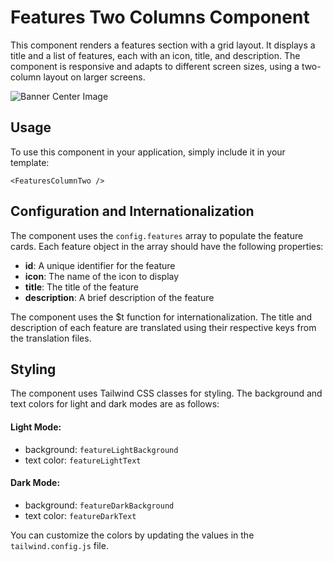# Features Two Columns Component

This component renders a features section with a grid layout. It displays a title and a list of features, each with an icon, title, and description. The component is responsive and adapts to different screen sizes, using a two-column layout on larger screens.

![Banner Center Image](/BannerCenter.png)

## Usage

To use this component in your application, simply include it in your template:

```
<FeaturesColumnTwo />
```

## Configuration and Internationalization

The component uses the `config.features` array to populate the feature cards. Each feature object in the array should have the following properties:

- **id**: A unique identifier for the feature
- **icon**: The name of the icon to display
- **title**: The title of the feature
- **description**: A brief description of the feature

The component uses the $t function for internationalization. The title and description of each feature are translated using their respective keys from the translation files.

## Styling

The component uses Tailwind CSS classes for styling. The background and text colors for light and dark modes are as follows:

#### Light Mode:

- background: `featureLightBackground`
- text color: `featureLightText`

#### Dark Mode:
- background: `featureDarkBackground`
- text color: `featureDarkText`

You can customize the colors by updating the values in the `tailwind.config.js` file.
